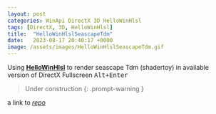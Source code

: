 ```yaml
---
layout: post
categories: WinApi DirectX 3D HelloWinHlsl
tags: [DirectX, 3D, HelloWinHlsl]
title:  "HelloWinHlslSeascapeTdm"
date:   2023-08-17 20:40:17 +0000
image: /assets/images/HelloWinHlslSeascapeTdm.gif
---
```


Using [__HelloWinHlsl__](https://github.com/Alex0vSky/HelloWinHlsl/) to render seascape Tdm (shadertoy) in available version of DirectX
Fullscreen <kbd>Alt+Enter</kbd>

> Under construction
{: .prompt-warning }

a link to [*repo*](https://github.com/Alex0vSky/HelloWinHlslSeascapeTdm/)
